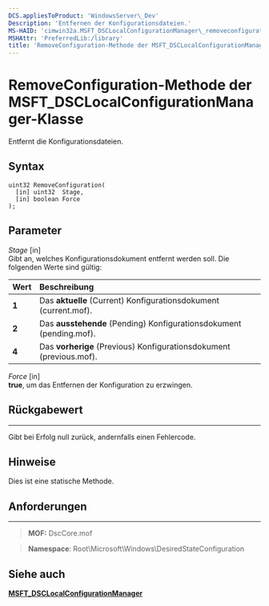 ```yaml
---
DCS.appliesToProduct: 'WindowsServer\_Dev'
Description: 'Entfernen der Konfigurationsdateien.'
MS-HAID: 'cimwin32a.MSFT_DSCLocalConfigurationManager\_removeconfiguration'
MSHAttr: 'PreferredLib:/library'
title: 'RemoveConfiguration-Methode der MSFT_DSCLocalConfigurationManager-Klasse'
---
```


# RemoveConfiguration-Methode der MSFT_DSCLocalConfigurationManager-Klasse

Entfernt die Konfigurationsdateien.

Syntax
------

```mof
uint32 RemoveConfiguration(
  [in] uint32  Stage,
  [in] boolean Force
);
```

Parameter
----------

*Stage* \[in\]  
Gibt an, welches Konfigurationsdokument entfernt werden soll. Die folgenden Werte sind gültig:

|Wert |Beschreibung |
|:--- |:---|
|**1** | Das **aktuelle** (Current) Konfigurationsdokument (current.mof). |
|**2** | Das **ausstehende** (Pending) Konfigurationsdokument (pending.mof).  |
|**4** | Das **vorherige** (Previous) Konfigurationsdokument (previous.mof). |

*Force* \[in\]  
**true**, um das Entfernen der Konfiguration zu erzwingen.

## Rückgabewert
------------

Gibt bei Erfolg null zurück, andernfalls einen Fehlercode.

## Hinweise

Dies ist eine statische Methode.

## Anforderungen
------------
>**MOF:** DscCore.mof

>**Namespace**: Root\Microsoft\Windows\DesiredStateConfiguration


## Siehe auch


[**MSFT_DSCLocalConfigurationManager**](msft-dsclocalconfigurationmanager.md)


 

 





<!--HONumber=Apr16_HO2-->


